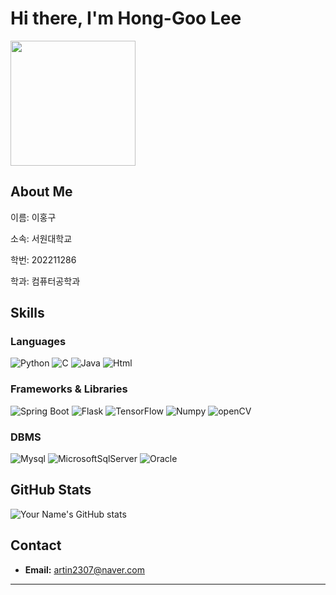 # Hi there, I'm Hong-Goo Lee

<img src="https://zzsza.github.io/assets/img/me.jpeg" width="200" height="200" />

## About Me

이름: 이홍구

소속: 서원대학교

학번: 202211286

학과: 컴퓨터공학과

## Skills

### Languages

![Python](https://img.shields.io/badge/Python-3776AB?style=for-the-badge&logo=python&logoColor=white)
![C](https://img.shields.io/badge/C-007ACC?style=for-the-badge&logo=c&logoColor=white)
![Java](https://img.shields.io/badge/Java-007396?style=for-the-badge&logo=java&logoColor=white)
![Html](https://img.shields.io/badge/Html-E34F26?style=for-the-badge&logo=html5&logoColor=white)

### Frameworks & Libraries

![Spring Boot](https://img.shields.io/badge/Spring_Boot-6DB33F?style=for-the-badge&logo=springboot&logoColor=white)
![Flask](https://img.shields.io/badge/Flask-50BCDF?style=for-the-badge&logo=flask&logoColor=white)
![TensorFlow](https://img.shields.io/badge/TensorFlow-FF6F00?style=for-the-badge&logo=tensorflow&logoColor=white)
![Numpy](https://img.shields.io/badge/Numpy-013243?style=for-the-badge&logo=numpy&logoColor=white)
![openCV](https://img.shields.io/badge/OpenCV-000000?style=for-the-badge&logo=Opencv&logoColor=white)

### DBMS

![Mysql](https://img.shields.io/badge/Mysql-4479A1?style=for-the-badge&logo=mysql&logoColor=white)
![MicrosoftSqlServer](https://img.shields.io/badge/MicrosoftSqlServer-CC2927?style=for-the-badge&logo=microsoftsqlserver&logoColor=white)
![Oracle](https://img.shields.io/badge/Oracle-F80000?style=for-the-badge&logo=oracle&logoColor=white)

## GitHub Stats

![Your Name's GitHub stats](https://github-readme-stats.vercel.app/api?username=yourusername&show_icons=true&theme=radical)

## Contact

- **Email:** artin2307@naver.com

---
